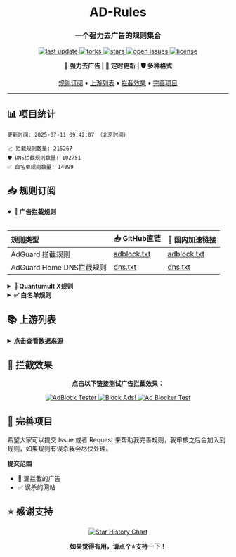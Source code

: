<div align="center">
<h1 align="center">AD-Rules</h1>
<h3 align="center">一个强力去广告的规则集合</h3>

<p align="center">
  <a href="https://github.com/045200/ad-rules">
    <img src="https://img.shields.io/github/last-commit/045200/ad-rules?style=flat-square&color=blue" alt="last update" />
  </a>
  <a href="https://github.com/045200/ad-rules">
    <img src="https://img.shields.io/github/forks/045200/ad-rules?style=flat-square&color=brightgreen" alt="forks" />
  </a>
  <a href="https://github.com/045200/ad-rules">
    <img src="https://img.shields.io/github/stars/045200/ad-rules?style=flat-square&color=yellow" alt="stars" />
  </a>
  <a href="https://github.com/045200/ad-rules/issues/">
    <img src="https://img.shields.io/github/issues/045200/ad-rules?style=flat-square&color=red" alt="open issues" />
  </a>
  <a href="https://github.com/045200/ad-rules">
    <img src="https://img.shields.io/github/license/045200/ad-rules?style=flat-square&color=9cf" alt="license" />
  </a>
</p>

<p align="center">
  <b>🚫 强力去广告 | 🔄 定时更新 | 🛡️ 多种格式</b>
</p>

<p align="center">
  <a href="#-规则订阅">规则订阅</a> •
  <a href="#-上游列表">上游列表</a> •
  <a href="#-拦截效果">拦截效果</a> •
  <a href="#-完善项目">完善项目</a>
</p>

---

</div>

## 📊 项目统计

```
更新时间: 2025-07-11 09:42:07 （北京时间） 

📈 拦截规则数量: 215267 
🛡️ DNS拦截规则数量: 102751 
✅ 白名单规则数量: 14899 
```

## 📥 规则订阅

<details open>
<summary><b>🚫 广告拦截规则</b></summary>
<br>

| 规则类型 | 📥 GitHub直链 | 🚀 国内加速链接 |
| :---- | :---- | :---- |
| AdGuard 拦截规则 | [adblock.txt](https://raw.githubusercontent.com/045200/ad-rules/master/data/rules/adblock.txt) | [adblock.txt](https://ghfast.top/raw.githubusercontent.com/045200/ad-rules/master/data/rules/adblock.txt) |
| AdGuard Home DNS拦截规则 | [dns.txt](https://raw.githubusercontent.com/045200/ad-rules/master/data/rules/dns.txt) | [dns.txt](https://ghfast.top/raw.githubusercontent.com/045200/ad-rules/master/data/rules/dns.txt) |

</details>

<details>
<summary><b>📱 Quantumult X规则</b></summary>
<br>

| 规则类型 | 📥 GitHub直链 | 🚀 国内加速链接 |
| :---- | :---- | :---- |
| Quantumult X规则 | [qx.list](https://raw.githubusercontent.com/045200/ad-rules/master/data/rules/qx.list) | [qx.list](https://ghfast.top/raw.githubusercontent.com/045200/ad-rules/master/data/rules/qx.list) |

</details>

<details>
<summary><b>✅ 白名单规则</b></summary>
<br>

| 规则类型 | 📥 GitHub直链 | 🚀 国内加速链接 |
| :---- | :---- | :---- |
| 白名单规则 | [allow.txt](https://raw.githubusercontent.com/045200/ad-rules/master/data/rules/allow.txt) | [allow.txt](https://ghfast.top/raw.githubusercontent.com/045200/ad-rules/master/data/rules/allow.txt) |
</details>

## 📚 上游列表

<details>
<summary><b>点击查看数据来源</b></summary>
<br>

- [GoodbyeADS规则](https://raw.githubusercontent.com/8680/GOODBYEADS/master/data/rules/adblock.txt)
- [10007](https://lingeringsound.github.io/10007_auto/adb.txt)
- [GithubHosts](https://raw.hellogithub.com/hosts)
- [AWAvenue 秋风广告规则](https://raw.githubusercontent.com/TG-Twilight/AWAvenue-Ads-Rule/main/AWAvenue-Ads-Rule.txt)
- [补充规则](https://github.com/045200/ad-rules)

</details>

## 🚫 拦截效果

<div align="center">
  <p><b>点击以下链接测试广告拦截效果：</b></p>
  
  <a href="https://adblock-tester.com">
    <img src="https://img.shields.io/badge/AdBlock%20Tester-测试链接-blue?style=for-the-badge" alt="AdBlock Tester"/>
  </a>
  
  <a href="https://blockads.fivefilters.org/">
    <img src="https://img.shields.io/badge/Block%20Ads!-测试链接-green?style=for-the-badge" alt="Block Ads!"/>
  </a>
  
  <a href="https://adblock.turtlecute.org/">
    <img src="https://img.shields.io/badge/Ad%20Blocker%20Test-测试链接-orange?style=for-the-badge" alt="Ad Blocker Test"/>
  </a>
</div>

## 💬 完善项目

希望大家可以提交 Issue 或者 Request 来帮助我完善规则，我审核之后会加入到规则，如果规则有误杀我会尽快处理。

**提交范围**

- 🚫 漏拦截的广告
- ✅ 误杀的网站

## ⭐ 感谢支持

<p align='center'>
  <a href="https://github.com/045200/ad-rules/stargazers">
    <img src="https://api.star-history.com/svg?repos=045200/ad-rules&type=Date" alt="Star History Chart">
  </a>
</p>

<div align="center">
  <b>如果觉得有用，请点个⭐支持一下！</b>
</div>
